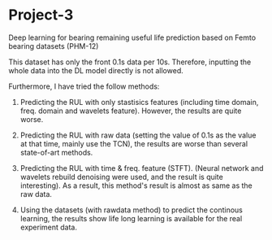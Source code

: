 # Project-3

Deep learning for bearing remaining useful life prediction based on Femto bearing datasets (PHM-12)

This dataset has only the front 0.1s data per 10s. Therefore, inputting the whole data into the DL model directly is not allowed.

Furthermore, I have tried the follow methods:

1. Predicting the RUL with only stastisics features (including time domain, freq. domain and wavelets feature). However, the results are quite worse.

2. Predicting the RUL with raw data (setting the value of 0.1s as the value at that time, mainly use the TCN), the results are worse than several state-of-art methods.

3. Predicting the RUL with time & freq. feature (STFT). (Neural network and wavelets rebuild denoising were used, and the result is quite interesting). As a result, this method's result is almost as same as the raw data.

4. Using the datasets (with rawdata method) to predict the continous learning, the results show life long learning is available for the real experiment data.
